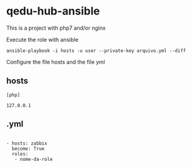 # qedu-hub-ansible

This is a project with php7 and/or nginx 

Execute the role with ansible 

`ansible-playbook -i hosts -u user --private-key arquivo.yml --diff`

Configure the file hosts and the file yml 

## hosts

```
[php]

127.0.0.1

```

## .yml


```
 
- hosts: zabbix  
  become: True  
  roles:    
   - nome-da-role
```


